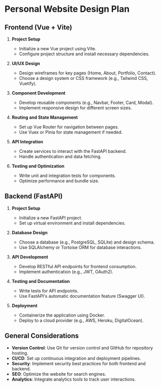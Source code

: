 # Personal Website Design Plan

## Frontend (Vue + Vite)
1. **Project Setup**
   - Initialize a new Vue project using Vite.
   - Configure project structure and install necessary dependencies.

2. **UI/UX Design**
   - Design wireframes for key pages (Home, About, Portfolio, Contact).
   - Choose a design system or CSS framework (e.g., Tailwind CSS, Vuetify).

3. **Component Development**
   - Develop reusable components (e.g., Navbar, Footer, Card, Modal).
   - Implement responsive design for different screen sizes.

4. **Routing and State Management**
   - Set up Vue Router for navigation between pages.
   - Use Vuex or Pinia for state management if needed.

5. **API Integration**
   - Create services to interact with the FastAPI backend.
   - Handle authentication and data fetching.

6. **Testing and Optimization**
   - Write unit and integration tests for components.
   - Optimize performance and bundle size.

## Backend (FastAPI)
1. **Project Setup**
   - Initialize a new FastAPI project.
   - Set up virtual environment and install dependencies.

2. **Database Design**
   - Choose a database (e.g., PostgreSQL, SQLite) and design schema.
   - Use SQLAlchemy or Tortoise ORM for database interactions.

3. **API Development**
   - Develop RESTful API endpoints for frontend consumption.
   - Implement authentication (e.g., JWT, OAuth2).

4. **Testing and Documentation**
   - Write tests for API endpoints.
   - Use FastAPI's automatic documentation feature (Swagger UI).

5. **Deployment**
   - Containerize the application using Docker.
   - Deploy to a cloud provider (e.g., AWS, Heroku, DigitalOcean).

## General Considerations
- **Version Control**: Use Git for version control and GitHub for repository hosting.
- **CI/CD**: Set up continuous integration and deployment pipelines.
- **Security**: Implement security best practices for both frontend and backend.
- **SEO**: Optimize the website for search engines.
- **Analytics**: Integrate analytics tools to track user interactions. 